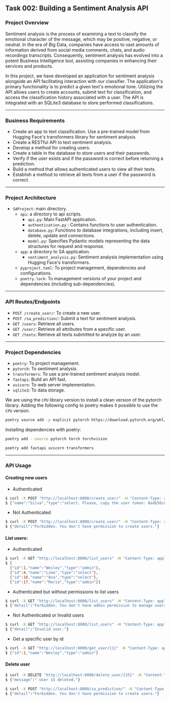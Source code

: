 ## Task 002: Building a Sentiment Analysis API

### Project Overview

Sentiment analysis is the process of examining a text to classify the emotional character of the message, which may be positive, negative, or neutral. In the era of Big Data, companies have access to vast amounts of information derived from social media comments, chats, and audio recordings transcripts. Consequently, sentiment analysis has evolved into a potent Business Intelligence tool, assisting companies in enhancing their services and products.

In this project, we have developed an application for sentiment analysis alongside an API facilitating interaction with our classifier. The application's primary functionality is to predict a given text's emotional tone. Utilizing the API allows users to create accounts, submit text for classification, and access the classification history associated with a user. The API is integrated with an SQLite3 database to store performed classifications.

---
### Business Requirements

- Create an app to text classification.  Use a pre-trained model from Hugging Face's transformers library for sentiment analysis.
- Create a RESTful API to text sentiment analysis. 
- Develop a method for creating users.
- Create a table in the database to store users and their passwords.
- Verify if the user exists and if the password is correct before returning a prediction.
- Build a method that allows authenticated users to view all their texts. 
- Establish a method to retrieve all texts from a user if the password is correct.

---

### Project Architecture

- `SAProject`: main directory.
  - `api`: a directory to api scripts.
    - `api.py`: Main FastAPI application.
    - `authentication.py` : Contains functions to user authentication.
    - `database.py`: Functions to database integrations, including insert, delete, update and connections.
    - `model.py`: Specifies Pydantic models representing the data structures for request and response.
  - `app`:  a directory to SA application.
    - `sentiment_analysis.py`: Sentiment analysis implementation using Hugging Face's transformers.
  - `pyproject.toml`: To project management, dependencies and configurations.
  - `poetry.lock`: To management versions of your project and dependencies (including sub-dependencies).

---
### API Routes/Endpoints

- `POST /create_user/`: To create a new user.
- `POST /sa_prediction/`: Submit a text for sentiment analysis.
- `GET /users`: Retrieve all users.
- `GET /user/`: Retrieve all attributes from a specific user.
- `GET /texts`: Retrieve all texts submitted to analyze by an user.

---
### Project Dependencies

- `poetry`: To project management.
- `pytorch`: To sentiment analysis.
- `transformers`: To use a pre-trained sentiment analysis model.
- `fastapi`: Build an API fast.
- `uvicorn`: To web server implementation. 
- `sqlite3`: To data storage.

We are using the `CPU` library version to install a clean version of the pytorch library. Adding the following config to poetry makes it possible to use the `CPU` version.

```bash
poetry source add -p explicit pytorch https://download.pytorch.org/whl/cpu
```

Installing dependencies with poetry:

```bash
poetry add --source pytorch torch torchvision

poetry add fastapi uvicorn transformers
```
---
### API Usage

#### Creating new users

- Authenticated

```bash
$ curl -X POST "http://localhost:8000/create_user/" -H "Content-Type: application/json" -H "Authorization: Bearer 123456" -d '{"name": "Silva", "type": "select"}'
$ {"name":"Silva","type":"select. Please, copy the user token: 8adb56c8b7dc86e07a9f2fa4a25c8bf7c0de4ffe"}
```

- Not Authenticated

```bash
$ curl -X POST "http://localhost:8000/create_user/" -H "Content-Type: application/json" -H "Authorization: Bearer 8adb56c8b7dc86e07a9f2fa4a25c8bf7c0de4ffe" -d '{"name": "Joana", "type": "select"}'
$ {"detail":"Forbidden. You don't have permission to create users."}
```

#### List users:

- Authenticated

```bash
$ curl -X GET "http://localhost:8000/list_users" -H "Content-Type: application/json" -H "Authorization: Bearer b2702f817e7d6884237898610772171d1a6411dc" 
$ [
  {"id":1,"name":"Wesley","type":"admin"},
  {"id":4,"name":"Lima","type":"select"},
  {"id":16,"name":"Ana","type":"select"},
  {"id":17,"name":"Maria","type":"admin"}]
```

- Authenticated but without permissions to list users

```bash
$ curl -X GET "http://localhost:8000/list_users" -H "Content-Type: application/json" -H "Authorization: Bearer 8adb56c8b7dc86e07a9f2fa4a25c8bf7c0de4ffe" 
$ {"detail":"Forbidden. You don't have admin permission to manage users."}
```

- Not Authenticated or Invalid users

```bash
$ curl -X GET "http://localhost:8000/list_users" -H "Content-Type: application/json" -H "Authorization: Bearer 8adb56c8b7dc86e07a9f2fa4a25c8bf7c0de4" 
$ {"detail":"Invalid user."}
```
- Get a specific user by id

```bash
$ curl -X GET "http://localhost:8000/get_user/{1}" -H "Content-Type: application/json" -H "Authorization: Bearer b2702f817e7d6884237898610772171d1a6411dc" 
$ {"id":1,"name":"Wesley","type":"admin"}
```

#### Delete user

```bash
$ curl -X DELETE "http://localhost:8000/delete_user/{15}" -H "Content-Type: application/json" -H "Authorization: Bearer b2702f817e7d6884237898610772171d1a6411dc" 
$ {"message":" User 15 deleted."}
```

```bash
$ curl -X POST "http://localhost:8000/sa_prediction/" -H "Content-Type: application/json" -H "Authorization: Bearer 123456" -d '{"text": "I will married tonight."}'
$ {"detail":"Forbidden. You don't have permission to create users."}
```
